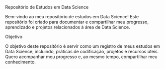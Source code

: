 Repositório de Estudos em Data Science

Bem-vindo ao meu repositório de estudos em Data Science! 
Este repositório foi criado para documentar e compartilhar meu progresso, aprendizado e projetos relacionados à área de Data Science. 

Objetivo

O objetivo deste repositório é servir como um registro de meus estudos em Data Science, incluindo, 
práticas de codificação, projetos e recursos úteis. 
Quero acompanhar meu progresso e, ao mesmo tempo, compartilhar meu conhecimento.
